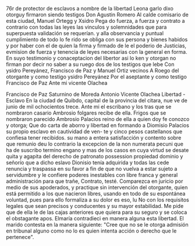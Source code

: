 76r
de protector de esclavos
a nombre de la libertad
Leona garlo
dixo otorguy firmaron siendo testigos
Don Agustin Romero Al
calde comisario de esta ciudad,
Manuel Ortegg y Xsidro Pega
do fuerza, a fuerza y contrato a contrario con todas las leyes las vinculos y solemnidades que para superpuesta validación se requerían. y alla observancia y puntual cumplimiento de todo lo fe rido se obliga con sus persona y bienes habidos y por haber con el de quien la firma y firmado de le
el poderio de Justicias, evmision de fuerza y tenencia de leyes necesarias con la general en forma. En suyo testimonio y conaceptacion del libertor asi lo ken y otorgan no firman por decir no saber a su ruego dos de los testigos que lebe
Con ysidro Pereyánez, Francisco de Paz y Manuel Ortiz vecinos
A Roego del otorgante y como testigo ysidro Pereyánez
Por el aseptante y como testigo Francisco de Paz
Ante mi vicente Olachea

Francisco de Paz
Saturnino de Moreda
Antonio Vicente Olachea
Libertad - Esclavo
En la ciudad de Quibdo, capital de la provincia del citara, nue
ve de junio de mil ochocientos trece. Ante mi el escribano y los
tras que se nombraron casario Ambrosio folgares recibe de ella.
Frigos que se nombraron parecido Ambrosio Palacios reino de ella a quien doy fe conozco y otorga; Que do carta de aborro y libertad en formando a Diomisio Palacios su propio esclavo en cautividad de ven- te y cinco pesos castellanos que confiesa tener recibidos.
su mano a entera satisfacción y contento sobre que remunio deu lo contrario la excepcion de la non numerata pecuni que ha de suscribo termino engano y mas de los casos en cuya virtud se desate quita y agapita del derecho de patronato possession propiedad
dominio y señorío que a dicho eslavo Dionisio tenía adquirida y todas las cede renuncia y traspassa en su favor a fin de que no vuelva a estar sujeto a servidumbre y le confiere poderes inestables con libre franca y general administración para que trañe,
Contrato, testé. Comparezca en juricio por medio de sus apoderados, y practique sin intervención del otorgante, quien está permitido a los que nacieron libres, usando en todo de su espontánea voluntad, pues para ello formaliza a su dolor es eso, lu
No con los requisitos legales que sean precisos y conducentes y su mayor estabilidad. Me pide que de ella le de las cajas anteriores que quiera para su seguro y se coloca el obstagante apos. Elmaría contradieci en manera alguna esta libertad.
El marido contesta en la manera siguiente: "Cree que no se le otorga admisión en tribunal alguno como no lo es quien intenta acción o derecho que le pertenece".